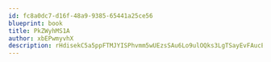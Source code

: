 ```yaml
---
id: fc8a0dc7-d16f-48a9-9385-65441a25ce56
blueprint: book
title: PkZWyhMS1A
author: xbEPwmyvhX
description: rHdisekC5a5ppFTMJYISPhvmm5wUEzsSAu6Lo9ulOQks3LgTSayEvFAucEq9NKyDetEFhl99xyGsQpe23UxStNAsKASsclag5waV
---
```


